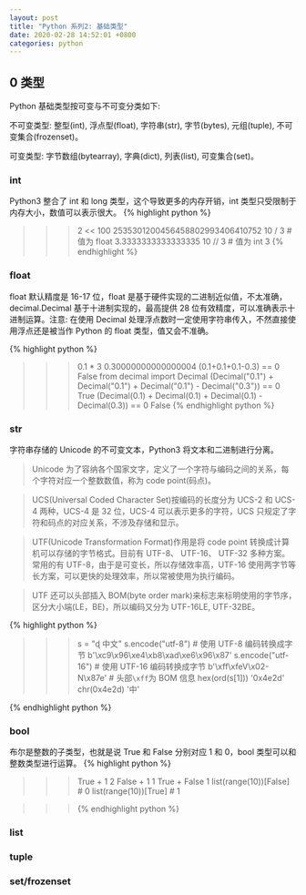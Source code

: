 ```yaml
---
layout: post
title: "Python 系列2: 基础类型"
date: 2020-02-28 14:52:01 +0800
categories: python
---
```


## 0 类型

Python 基础类型按可变与不可变分类如下:

不可变类型: 整型(int), 浮点型(float), 字符串(str), 字节(bytes), 元组(tuple), 不可变集合(frozenset)。

可变类型: 字节数组(bytearray), 字典(dict), 列表(list), 可变集合(set)。

### int

Python3 整合了 int 和 long 类型，这个导致更多的内存开销，int 类型只受限制于内存大小，数值可以表示很大。
{% highlight python %}

> > > 2 << 100
> > > 2535301200456458802993406410752
> > > 10 / 3 # 值为 float
> > > 3.3333333333333335
> > > 10 // 3 # 值为 int
> > > 3
> > > {% endhighlight %}

### float

float 默认精度是 16-17 位，float 是基于硬件实现的二进制近似值，不太准确，decimal.Decimal 基于十进制实现的，最高提供 28 位有效精度，可以准确表示十进制运算。注意: 在使用 Decimal 处理浮点数时一定使用字符串传入，不然直接使用浮点还是被当作 Python 的 float 类型，值又会不准确。

{% highlight python %}

> > > 0.1 \* 3
> > > 0.30000000000000004
> > > (0.1+0.1+0.1-0.3) == 0
> > > False
> > > from decimal import Decimal
> > > (Decimal("0.1") + Decimal("0.1") + Decimal("0.1") - Decimal("0.3")) == 0
> > > True
> > > (Decimal(0.1) + Decimal(0.1) + Decimal(0.1) - Decimal(0.3)) == 0
> > > False
> > > {% endhighlight python %}

### str

字符串存储的 Unicode 的不可变文本，Python3 将文本和二进制进行分离。

> Unicode 为了容纳各个国家文字，定义了一个字符与编码之间的关系，每个字符对应一个整数数值，称为 code point(码点)。

> UCS(Universal Coded Character Set)按编码的长度分为 UCS-2 和 UCS-4 两种，UCS-4 是 32 位，UCS-4 可以表示更多的字符，UCS 只规定了字符和码点的对应关系，不涉及存储和显示。

> UTF(Unicode Transformation Format)作用是将 code point 转换成计算机可以存储的字节格式。目前有 UTF-8、 UTF-16、 UTF-32 多种方案。常用的有 UTF-8，由于是可变长，所以存储效率高，UTF-16 使用两字节等长方案，可以更快的处理效率，所以常被使用为执行编码。

> UTF 还可以头部插入 BOM(byte order mark)来标志来标明使用的字节序，区分大小端(LE，BE)，所以编码又分为 UTF-16LE, UTF-32BE。

{% highlight python %}

> > > s = "ɖ 中文"
> > > s.encode("utf-8") # 使用 UTF-8 编码转换成字节
> > > b'\xc9\x96\xe4\xb8\xad\xe6\x96\x87'
> > > s.encode("utf-16") # 使用 UTF-16 编码转换成字节
> > > b'\xff\xfeV\x02-N\x87e' # 头部`\xff`为 BOM 信息
> > > hex(ord(s[1]))
> > > '0x4e2d'
> > > chr(0x4e2d)
> > > '中'

{% endhighlight python %}

### bool

布尔是整数的子类型，也就是说 True 和 False 分别对应 1 和 0，bool 类型可以和整数类型进行运算。
{% highlight python %}

> > > True + 1
> > > 2
> > > False + 1
> > > 1
> > > True + False
> > > 1
> > > list(range(10))[False] # 0
> > > list(range(10))[True] # 1

> > > {% endhighlight python %}

### list

### tuple

### set/frozenset
